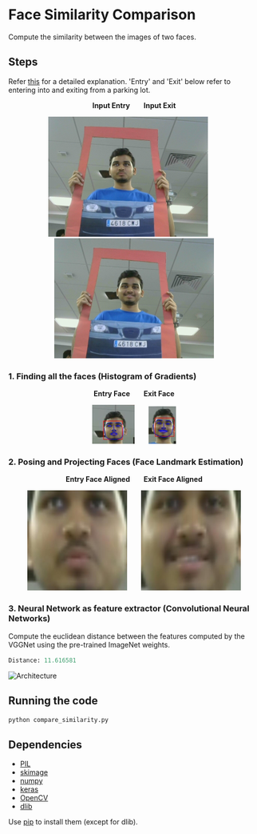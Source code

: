 # Face Similarity Comparison

Compute the similarity between the images of two faces.

## Steps
Refer [this](1) for a detailed explanation. 'Entry' and 'Exit' below refer to entering into and exiting from 
a parking lot.

<p align = "center">
 <b> Input Entry</b>
 &nbsp; &nbsp; &nbsp;
 <b>Input Exit</b>
 </p>
 <p align = "center">
 <img alt = 'Entry Image' src = '../images/final_entry/image.jpg'/>
 &nbsp; &nbsp; &nbsp;
 <img alt = 'Exit Image 1' src = '../images/final_exit/image.jpg'/>
</p>

### 1. Finding all the faces (Histogram of Gradients)

<p align = "center">
<b>Entry Face</b>
&nbsp; &nbsp; &nbsp;
<b>Exit Face</b>
</p>
<p align = "center">
<img alt = 'Output Entry Image' src = '../images/results/face_entry.png'/>
&nbsp; &nbsp; &nbsp;
<img alt = 'Output Exit Image 1' src = '../images/results/face_exit.png'/>
</p>

### 2. Posing and Projecting Faces (Face Landmark Estimation)
<p align = "center">
<b> Entry Face Aligned</b>
&nbsp; &nbsp; &nbsp;
<b>Exit Face Aligned</b>
</p>
<p align = "center">
<img alt = 'Output Entry Aligned Image' src = '../images/results/face_aligned_entry.jpg' width="200" height="200"/>
&nbsp; &nbsp; &nbsp;
<img alt = 'Output Exit Aligned Image 1' src = '../images/results/face_aligned_exit.jpg' width="200" height="200"/>
</p>

### 3. Neural Network as feature extractor (Convolutional Neural Networks)

Compute the euclidean distance between the features computed by the VGGNet using the pre-trained ImageNet weights.
```python
Distance: 11.616581
```
<img alt = 'Architecture' src = 'http://www.vlfeat.org/matconvnet/models/imagenet-vgg-verydeep-19.svg' width="800" height="800"/>

## Running the code

```
python compare_similarity.py
```

## Dependencies
- [PIL](3)
- [skimage](4)
- [numpy](5)
- [keras](6)
- [OpenCV](7)
- [dlib](8)

Use [pip](9) to install them (except for dlib).

[1]: https://medium.com/@ageitgey/machine-learning-is-fun-part-4-modern-face-recognition-with-deep-learning-c3cffc121d78
[2]: http://www.vlfeat.org/matconvnet/models/imagenet-vgg-f.svg
[3]: www.pythonware.com/products/pil/
[4]: http://scikit-image.org/docs/dev/api/skimage.html
[5]: www.numpy.org/
[6]: http://keras.io/
[7]: http://opencv.org/
[8]: http://dlib.net/
[9]: https://pypi.python.org/pypi/pip
